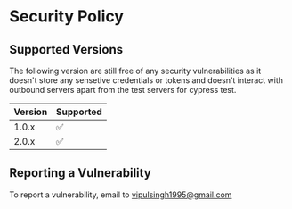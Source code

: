 # Security Policy

## Supported Versions

The following version are still free of any security vulnerabilities as it doesn't store any sensetive credentials or tokens and doesn't interact with outbound servers apart from the test servers for cypress test.

| Version | Supported          |
| ------- | ------------------ |
| 1.0.x   | :white_check_mark: |
| 2.0.x   | :white_check_mark: |

## Reporting a Vulnerability

To report a vulnerability, email to vipulsingh1995@gmail.com
